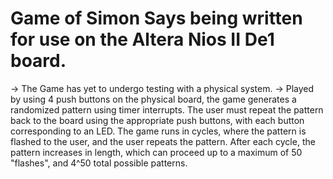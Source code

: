  
 # Game of Simon Says being written for use on the Altera Nios II De1 board.
 -> The Game has yet to undergo testing with a physical system.
 -> Played by using 4 push buttons on the physical board, the game generates
a randomized pattern using timer interrupts. The user must repeat the pattern back 
to the board using the appropriate push buttons, with each button corresponding to an LED.
The game runs in cycles, where the pattern is flashed to the user, and the user repeats the pattern. 
After each cycle, the pattern increases in length, which can proceed up to a maximum of 50 "flashes", and 4^50 total possible patterns.
